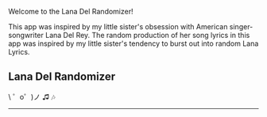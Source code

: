 Welcome to the Lana Del Randomizer!

This app was inspired by my little sister's obsession with American singer-songwriter Lana Del Rey.
The random production of her song lyrics in this app was inspired by my little sister's tendency to burst out into random Lana Lyrics.


Lana Del Randomizer
------------

\ ゜o゜)ノ ♫ 🎶

------------